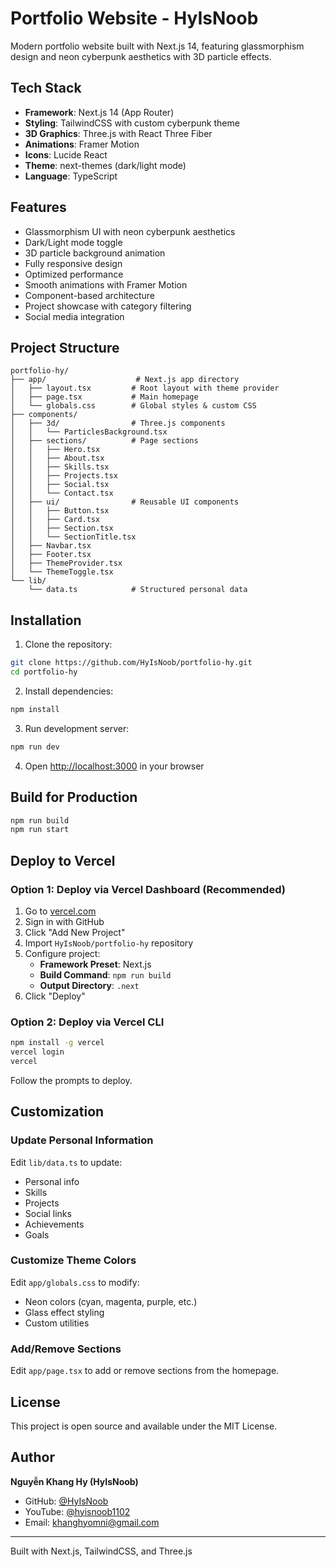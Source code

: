 # Portfolio Website - HyIsNoob

Modern portfolio website built with Next.js 14, featuring glassmorphism design and neon cyberpunk aesthetics with 3D particle effects.

## Tech Stack

- **Framework**: Next.js 14 (App Router)
- **Styling**: TailwindCSS with custom cyberpunk theme
- **3D Graphics**: Three.js with React Three Fiber
- **Animations**: Framer Motion
- **Icons**: Lucide React
- **Theme**: next-themes (dark/light mode)
- **Language**: TypeScript

## Features

- Glassmorphism UI with neon cyberpunk aesthetics
- Dark/Light mode toggle
- 3D particle background animation
- Fully responsive design
- Optimized performance
- Smooth animations with Framer Motion
- Component-based architecture
- Project showcase with category filtering
- Social media integration

## Project Structure

```
portfolio-hy/
├── app/                    # Next.js app directory
│   ├── layout.tsx         # Root layout with theme provider
│   ├── page.tsx           # Main homepage
│   └── globals.css        # Global styles & custom CSS
├── components/
│   ├── 3d/                # Three.js components
│   │   └── ParticlesBackground.tsx
│   ├── sections/          # Page sections
│   │   ├── Hero.tsx
│   │   ├── About.tsx
│   │   ├── Skills.tsx
│   │   ├── Projects.tsx
│   │   ├── Social.tsx
│   │   └── Contact.tsx
│   ├── ui/                # Reusable UI components
│   │   ├── Button.tsx
│   │   ├── Card.tsx
│   │   ├── Section.tsx
│   │   └── SectionTitle.tsx
│   ├── Navbar.tsx
│   ├── Footer.tsx
│   ├── ThemeProvider.tsx
│   └── ThemeToggle.tsx
└── lib/
    └── data.ts            # Structured personal data
```

## Installation

1. Clone the repository:
```bash
git clone https://github.com/HyIsNoob/portfolio-hy.git
cd portfolio-hy
```

2. Install dependencies:
```bash
npm install
```

3. Run development server:
```bash
npm run dev
```

4. Open [http://localhost:3000](http://localhost:3000) in your browser

## Build for Production

```bash
npm run build
npm run start
```

## Deploy to Vercel

### Option 1: Deploy via Vercel Dashboard (Recommended)

1. Go to [vercel.com](https://vercel.com)
2. Sign in with GitHub
3. Click "Add New Project"
4. Import `HyIsNoob/portfolio-hy` repository
5. Configure project:
   - **Framework Preset**: Next.js
   - **Build Command**: `npm run build`
   - **Output Directory**: `.next`
6. Click "Deploy"

### Option 2: Deploy via Vercel CLI

```bash
npm install -g vercel
vercel login
vercel
```

Follow the prompts to deploy.

## Customization

### Update Personal Information

Edit `lib/data.ts` to update:
- Personal info
- Skills
- Projects
- Social links
- Achievements
- Goals

### Customize Theme Colors

Edit `app/globals.css` to modify:
- Neon colors (cyan, magenta, purple, etc.)
- Glass effect styling
- Custom utilities

### Add/Remove Sections

Edit `app/page.tsx` to add or remove sections from the homepage.

## License

This project is open source and available under the MIT License.

## Author

**Nguyễn Khang Hy (HyIsNoob)**

- GitHub: [@HyIsNoob](https://github.com/HyIsNoob)
- YouTube: [@hyisnoob1102](https://youtube.com/@hyisnoob1102)
- Email: khanghyomni@gmail.com

---

Built with Next.js, TailwindCSS, and Three.js
